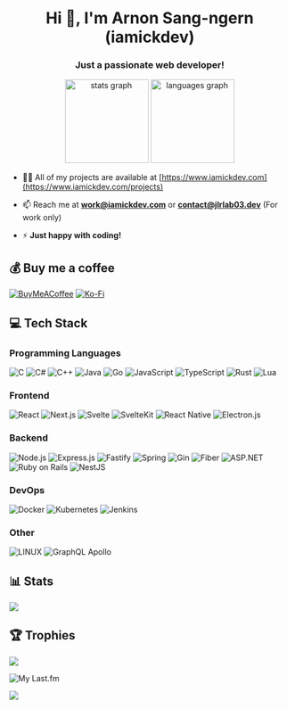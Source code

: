 <h1 align="center">Hi 👋, I'm Arnon Sang-ngern (iamickdev)</h1>
<h3 align="center">Just a passionate web developer!</h3>
<div align="center">
  <img src="https://github-readme-stats.vercel.app/api?username=arnonsang&hide_title=false&hide_rank=false&show_icons=true&include_all_commits=true&count_private=true&disable_animations=false&theme=dracula&locale=en&hide_border=false" height="150" alt="stats graph"  />
  <img src="https://github-readme-stats.vercel.app/api/top-langs?username=arnonsang&locale=en&hide_title=false&layout=compact&card_width=320&langs_count=5&theme=dracula&hide_border=false" height="150" alt="languages graph"  />
</div>

- 👨‍💻 All of my projects are available at [https://www.iamickdev.com](https://www.iamickdev.com/projects)

- 📫 Reach me at **<work@iamickdev.com>** or **<contact@jlrlab03.dev>** (For work only)

- ⚡ **Just happy with coding!**

## 💰 Buy me a coffee
[![BuyMeACoffee](https://img.shields.io/badge/Buy%20Me%20a%20Coffee-ffdd00?style=for-the-badge&logo=buy-me-a-coffee&logoColor=black)](https://buymeacoffee.com/arnonsangn) [![Ko-Fi](https://img.shields.io/badge/Ko--fi-F16061?style=for-the-badge&logo=ko-fi&logoColor=white)](https://ko-fi.com/arnonsang) 

## 💻 Tech Stack

### Programming Languages
![C](https://img.shields.io/badge/c-%2300599C.svg?style=for-the-badge&logo=c&logoColor=white)
![C#](https://img.shields.io/badge/c%23-%23239120.svg?style=for-the-badge&logo=c-sharp&logoColor=white)
![C++](https://img.shields.io/badge/c++-%2300599C.svg?style=for-the-badge&logo=c%2B%2B&logoColor=white)
![Java](https://img.shields.io/badge/java-%23ED8B00.svg?style=for-the-badge&logo=java&logoColor=white)
![Go](https://img.shields.io/badge/go-%2300ADD8.svg?style=for-the-badge&logo=go&logoColor=white)
![JavaScript](https://img.shields.io/badge/javascript-%23323330.svg?style=for-the-badge&logo=javascript&logoColor=%23F7DF1E)
![TypeScript](https://img.shields.io/badge/typescript-%23007ACC.svg?style=for-the-badge&logo=typescript&logoColor=white)
![Rust](https://img.shields.io/badge/rust-%23000000.svg?style=for-the-badge&logo=rust&logoColor=white)
![Lua](https://img.shields.io/badge/lua-%232C2D72.svg?style=for-the-badge&logo=lua&logoColor=white)

### Frontend
![React](https://img.shields.io/badge/react-%2320232a.svg?style=for-the-badge&logo=react&logoColor=%2361DAFB)
![Next.js](https://img.shields.io/badge/Next.js-000000?style=for-the-badge&logo=next.js&logoColor=white)
![Svelte](https://img.shields.io/badge/svelte-%23f1413d.svg?style=for-the-badge&logo=svelte&logoColor=white)
![SvelteKit](https://img.shields.io/badge/SvelteKit-%23f1413d.svg?style=for-the-badge&logo=svelte&logoColor=white)
![React Native](https://img.shields.io/badge/react_native-%2320232a.svg?style=for-the-badge&logo=react&logoColor=%2361DAFB)
![Electron.js](https://img.shields.io/badge/Electron-191970?style=for-the-badge&logo=Electron&logoColor=white)

### Backend
![Node.js](https://img.shields.io/badge/node.js-6DA55F?style=for-the-badge&logo=node.js&logoColor=white)
![Express.js](https://img.shields.io/badge/express.js-%23404d59.svg?style=for-the-badge&logo=express&logoColor=%2361DAFB)
![Fastify](https://img.shields.io/badge/fastify-%23000000.svg?style=for-the-badge&logo=fastify&logoColor=white)
![Spring](https://img.shields.io/badge/spring-%236DB33F.svg?style=for-the-badge&logo=spring&logoColor=white)
![Gin](https://img.shields.io/badge/Go%20Gin-00ADD8?style=for-the-badge&logo=go&logoColor=white)
![Fiber](https://img.shields.io/badge/Go_Fiber-00ADD8?style=for-the-badge&logo=go&logoColor=white)
![ASP.NET](https://img.shields.io/badge/ASP.NET-512BD4?style=for-the-badge&logo=.net&logoColor=white)
![Ruby on Rails](https://img.shields.io/badge/ruby%20on%20rails-%23CC0000.svg?style=for-the-badge&logo=ruby-on-rails&logoColor=white)
![NestJS](https://img.shields.io/badge/nestjs-%23E0234E.svg?style=for-the-badge&logo=nestjs&logoColor=white)

### DevOps
![Docker](https://img.shields.io/badge/docker-%230db7ed.svg?style=for-the-badge&logo=docker&logoColor=white)
![Kubernetes](https://img.shields.io/badge/kubernetes-%23326ce5.svg?style=for-the-badge&logo=kubernetes&logoColor=white)
![Jenkins](https://img.shields.io/badge/jenkins-%232C5263.svg?style=for-the-badge&logo=jenkins&logoColor=white)

### Other
![LINUX](https://img.shields.io/badge/Linux-FCC624?style=for-the-badge&logo=linux&logoColor=black)
![GraphQL Apollo](https://img.shields.io/badge/Apollo-311C87?style=for-the-badge&logo=apollo-graphql&logoColor=white)

## 📊  Stats
<!-- ![](https://github-readme-stats.vercel.app/api?username=arnonsang&theme=dark&hide_border=true&include_all_commits=true&count_private=true)<br/> -->
![](https://github-readme-streak-stats.herokuapp.com/?user=arnonsang&theme=dark&hide_border=true)<br/>
<!-- ![](https://github-readme-stats.vercel.app/api/top-langs/?username=arnonsang&theme=dark&hide_border=true&include_all_commits=true&count_private=true&layout=compact) -->

## 🏆 Trophies
![](https://github-profile-trophy.vercel.app/?username=arnonsang&theme=chalk&no-frame=true&no-bg=false&margin-w=4)

![My Last.fm](https://lastfm-recently-played.vercel.app/api?user=j9ix)

[![](https://visitcount.itsvg.in/api?id=arnonsang&icon=0&color=7)](https://visitcount.itsvg.in)
